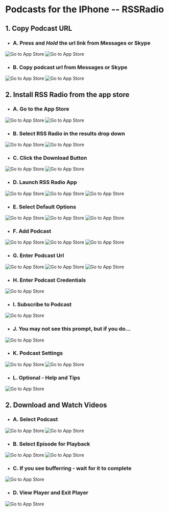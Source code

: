 # Podcasts for the IPhone -- RSSRadio

## 1. Copy Podcast URL

* ### A. Press and ___Hold___ the url link from Messages or Skype

![Go to App Store](images/rssradio/Messages01.png)
![Go to App Store](images/rssradio/Skype03.png)

* ### B. Copy podcast url from Messages or Skype

![Go to App Store](images/rssradio/Messages02.png)
![Go to App Store](images/rssradio/Skype01.png)

## 2. Install RSS Radio from the app store

* ### A. Go to the App Store
![Go to App Store](images/rssradio/HomeScreen01.png)
![Go to App Store](images/rssradio/AppStore01.png)

* ### B. Select RSS Radio in the results drop down

![Go to App Store](images/rssradio/AppStore02.png)
![Go to App Store](images/rssradio/AppStore03.png)

* ### C. Click the Download Button
![Go to App Store](images/rssradio/AppStore06.png)
![Go to App Store](images/rssradio/AppStore07.png)

* ### D. Launch RSS Radio App
![Go to App Store](images/rssradio/HomeScreen02.png)
![Go to App Store](images/rssradio/AppStore09.png)
![Go to App Store](images/rssradio/AppStore10.png)

* ### E. Select Default Options
![Go to App Store](images/rssradio/RssRadio01.png)
![Go to App Store](images/rssradio/RssRadio02.png)
![Go to App Store](images/rssradio/RssRadio03.png)

* ### F. Add Podcast
![Go to App Store](images/rssradio/RssRadio04.png)
![Go to App Store](images/rssradio/RssRadio18.png)
![Go to App Store](images/rssradio/RssRadio05.png)

* ### G. Enter Podcast Url
![Go to App Store](images/rssradio/RssRadio19.png)
![Go to App Store](images/rssradio/RssRadio06.png)
![Go to App Store](images/rssradio/RssRadio20.png)

* ### H. Enter Podcast Credentials
![Go to App Store](images/rssradio/RssRadio21.png)

* ### I. Subscribe to Podcast
![Go to App Store](images/rssradio/RssRadio09.png)

* ### J. You may not see this prompt, but if you do...
![Go to App Store](images/rssradio/RssRadio22.png)

* ### K. Podcast Settings
![Go to App Store](images/rssradio/RssRadio10.png)
![Go to App Store](images/rssradio/RssRadio11.png)

* ### L. Optional - Help and Tips
![Go to App Store](images/rssradio/RssRadio12.png)

## 2. Download and Watch Videos

* ### A. Select Podcast
![Go to App Store](images/rssradio/RssRadio13.png)
![Go to App Store](images/rssradio/RssRadio14.png)

* ### B. Select Episode for Playback
![Go to App Store](images/rssradio/RssRadio15.png)
![Go to App Store](images/rssradio/RssRadio16.png)

* ### C. If you see bufferring - wait for it to complete
![Go to App Store](images/rssradio/RssRadio23.png)

* ### D. View Player and Exit Player
![Go to App Store](images/rssradio/RssRadio17.png)

